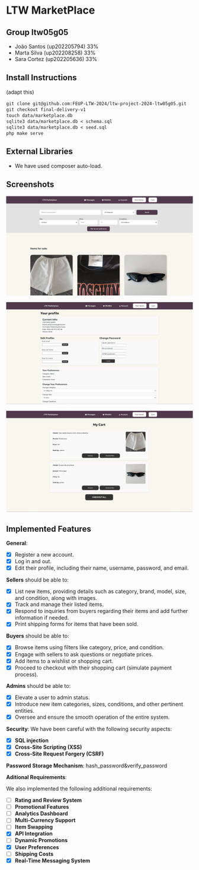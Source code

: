 # LTW MarketPlace

## Group ltw05g05

- João Santos (up202205794) 33%
- Marta Silva (up202208258) 33%
- Sara Cortez (up202205636) 33%

## Install Instructions

(adapt this)

    git clone git@github.com:FEUP-LTW-2024/ltw-project-2024-ltw05g05.git
    git checkout final-delivery-v1
    touch data/marketplace.db
    sqlite3 data/marketplace.db < schema.sql
    sqlite3 data/marketplace.db < seed.sql
    php make serve

## External Libraries

- We have used composer auto-load.

## Screenshots


![alt text](image-1.png)

![alt text](image-2.png)

![alt text](image.png)


## Implemented Features

**General**:

- [X] Register a new account.
- [X] Log in and out.
- [X] Edit their profile, including their name, username, password, and email.

**Sellers**  should be able to:

- [X] List new items, providing details such as category, brand, model, size, and condition, along with images.
- [X] Track and manage their listed items.
- [X] Respond to inquiries from buyers regarding their items and add further information if needed.
- [X] Print shipping forms for items that have been sold.

**Buyers**  should be able to:

- [X] Browse items using filters like category, price, and condition.
- [X] Engage with sellers to ask questions or negotiate prices.
- [X] Add items to a wishlist or shopping cart.
- [X] Proceed to checkout with their shopping cart (simulate payment process).

**Admins**  should be able to:

- [X] Elevate a user to admin status.
- [X] Introduce new item categories, sizes, conditions, and other pertinent entities.
- [X] Oversee and ensure the smooth operation of the entire system.

**Security**:
We have been careful with the following security aspects:

- [X] **SQL injection**
- [X] **Cross-Site Scripting (XSS)**
- [X] **Cross-Site Request Forgery (CSRF)**

**Password Storage Mechanism**: hash_password&verify_password

**Aditional Requirements**:

We also implemented the following additional requirements:

- [ ] **Rating and Review System**
- [ ] **Promotional Features**
- [ ] **Analytics Dashboard**
- [ ] **Multi-Currency Support**
- [ ] **Item Swapping**
- [X] **API Integration**
- [ ] **Dynamic Promotions**
- [X] **User Preferences**
- [ ] **Shipping Costs**
- [X] **Real-Time Messaging System**

